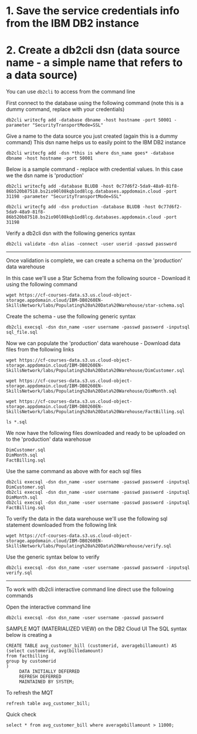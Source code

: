 # 1. Save the service credentials info from the IBM DB2 instance

# 2. Create a db2cli dsn (data source name - a simple name that refers to a data source)

You can use ```db2cli``` to access from the command line

First connect to the database using the following command (note this is a dummy command, replace with your credentials)
```
db2cli writecfg add -database dbname -host hostname -port 50001 -parameter "SecurityTransportMode=SSL"
```

Give a name to the data source you just created (again this is a dummy command)
This dsn name helps us to easily point to the IBM DB2 instance
```
db2cli writecfg add -dsn *this is where dsn_name goes* -database dbname -host hostname -port 50001
```

Below is a sample command - replace with credential values. In this case we the dsn name is 'production'
```
db2cli writecfg add -database BLUDB -host 0c77d6f2-5da9-48a9-81f8-86b520b87518.bs2io90l08kqb1od8lcg.databases.appdomain.cloud -port 31198 -parameter "SecurityTransportMode=SSL"

db2cli writecfg add -dsn production -database BLUDB -host 0c77d6f2-5da9-48a9-81f8-86b520b87518.bs2io90l08kqb1od8lcg.databases.appdomain.cloud -port 31198
```

Verify a db2cli dsn with the following generics syntax
```
db2cli validate -dsn alias -connect -user userid -passwd password
```

-----------------------------------------------------------------------------------------------------------------------------------------------------------

Once validation is complete, we can create a schema on the 'production' data warehouse

In this case we'll use a Star Schema from the following source - Download it using the following command
```
wget https://cf-courses-data.s3.us.cloud-object-storage.appdomain.cloud/IBM-DB0260EN-SkillsNetwork/labs/Populating%20a%20Data%20Warehouse/star-schema.sql
```

Create the schema - use the following generic syntax
```
db2cli execsql -dsn dsn_name -user username -passwd password -inputsql sql_file.sql
```

Now we can populate the 'production' data warehouse - Download data files from the following links
```
wget https://cf-courses-data.s3.us.cloud-object-storage.appdomain.cloud/IBM-DB0260EN-SkillsNetwork/labs/Populating%20a%20Data%20Warehouse/DimCustomer.sql

wget https://cf-courses-data.s3.us.cloud-object-storage.appdomain.cloud/IBM-DB0260EN-SkillsNetwork/labs/Populating%20a%20Data%20Warehouse/DimMonth.sql

wget https://cf-courses-data.s3.us.cloud-object-storage.appdomain.cloud/IBM-DB0260EN-SkillsNetwork/labs/Populating%20a%20Data%20Warehouse/FactBilling.sql

ls *.sql
```
We now have the following files downloaded and ready to be uploaded on to the 'production' data warehosue
```
DimCustomer.sql
DimMonth.sql
FactBilling.sql
```
Use the same command as above with for each sql files
```
db2cli execsql -dsn dsn_name -user username -passwd password -inputsql DimCustomer.sql
db2cli execsql -dsn dsn_name -user username -passwd password -inputsql DimMonth.sql
db2cli execsql -dsn dsn_name -user username -passwd password -inputsql FactBilling.sql
```

To verify the data in the data warehouse we'll use the following sql statement downloaded from the following link
```
wget https://cf-courses-data.s3.us.cloud-object-storage.appdomain.cloud/IBM-DB0260EN-SkillsNetwork/labs/Populating%20a%20Data%20Warehouse/verify.sql
```

Use the generic syntax below to verify
```
db2cli execsql -dsn dsn_name -user username -passwd password -inputsql verify.sql
```
---------------------------------------------------------------------------------------------------------------------------------

To work with db2cli interactive command line direct use the following commands

Open the interactive command line
```
db2cli execsql -dsn dsn_name -user username -passwd password
```

SAMPLE MQT (MATERIALIZED VIEW) on the DB2 Cloud UI
The SQL syntax below is creating a 
```
CREATE TABLE avg_customer_bill (customerid, averagebillamount) AS
(select customerid, avg(billedamount)
from factbilling
group by customerid
)
     DATA INITIALLY DEFERRED
     REFRESH DEFERRED
     MAINTAINED BY SYSTEM;
``` 

To refresh the MQT
```
refresh table avg_customer_bill;
```

Quick check
```
select * from avg_customer_bill where averagebillamount > 11000;
```










